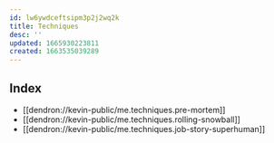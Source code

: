 ```yaml
---
id: lw6ywdceftsipm3p2j2wq2k
title: Techniques
desc: ''
updated: 1665930223811
created: 1663535039289
---
```


## Index
- [[dendron://kevin-public/me.techniques.pre-mortem]]
- [[dendron://kevin-public/me.techniques.rolling-snowball]]
- [[dendron://kevin-public/me.techniques.job-story-superhuman]]